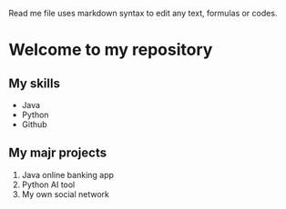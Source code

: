 Read me file uses markdown syntax to edit any text, formulas or codes.

# Welcome to my repository

## My skills
- Java
- Python
- Github

## My majr projects
1. Java online banking app
2. Python AI tool
3. My own social network
